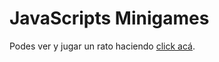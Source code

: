 # JavaScripts Minigames

Podes ver y jugar un rato haciendo [click acá](http://test.gisehaag.com/js-minigames/).
